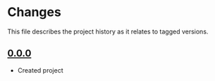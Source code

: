 # Changes
This file describes the project history as it relates to tagged versions.

## [0.0.0](.)
- Created project
